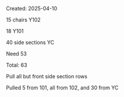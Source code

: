 Created: 2025-04-10

15 chairs Y102

18 Y101

40 side sections YC

Need 53

Total: 63

Pull all but front side section rows

Pulled 5 from 101, all from 102, and 30 from YC

